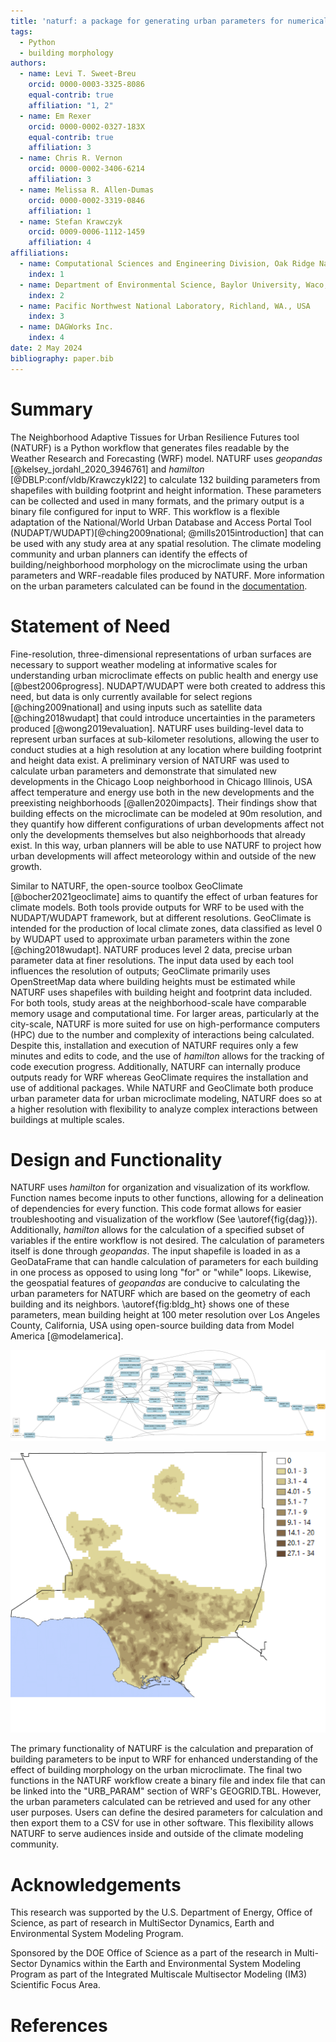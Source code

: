 ```yaml
---
title: 'naturf: a package for generating urban parameters for numerical weather modeling'
tags:
  - Python
  - building morphology
authors:
  - name: Levi T. Sweet-Breu
    orcid: 0000-0003-3325-8086
    equal-contrib: true
    affiliation: "1, 2"
  - name: Em Rexer
    orcid: 0000-0002-0327-183X
    equal-contrib: true
    affiliation: 3
  - name: Chris R. Vernon
    orcid: 0000-0002-3406-6214
    affiliation: 3
  - name: Melissa R. Allen-Dumas
    orcid: 0000-0002-3319-0846
    affiliation: 1
  - name: Stefan Krawczyk
    orcid: 0009-0006-1112-1459
    affiliation: 4
affiliations:
  - name: Computational Sciences and Engineering Division, Oak Ridge National Laboratory, One Bethel Valley Road, Oak Ridge, TN. 37831
    index: 1
  - name: Department of Environmental Science, Baylor University, Waco, Texas, USA
    index: 2
  - name: Pacific Northwest National Laboratory, Richland, WA., USA
    index: 3
  - name: DAGWorks Inc.
    index: 4
date: 2 May 2024
bibliography: paper.bib
---
```


# Summary
The Neighborhood Adaptive Tissues for Urban Resilience Futures tool (NATURF) is a Python workflow that generates files readable by the Weather Research and Forecasting (WRF) model. NATURF uses *geopandas* [@kelsey_jordahl_2020_3946761] and *hamilton* [@DBLP:conf/vldb/KrawczykI22] to calculate 132 building parameters from shapefiles with building footprint and height information. These parameters can be collected and used in many formats, and the primary output is a binary file configured for input to WRF. This workflow is a flexible adaptation of the National/World Urban Database and Access Portal Tool (NUDAPT/WUDAPT)[@ching2009national; @mills2015introduction] that can be used with any study area at any spatial resolution. The climate modeling community and urban planners can identify the effects of building/neighborhood morphology on the microclimate using the urban parameters and WRF-readable files produced by NATURF. More information on the urban parameters calculated can be found in the [documentation](https://immm-sfa.github.io/naturf/).

# Statement of Need
Fine-resolution, three-dimensional representations of urban surfaces are necessary to support weather modeling at informative scales for understanding urban microclimate effects on public health and energy use [@best2006progress]. NUDAPT/WUDAPT were both created to address this need, but data is only currently available for select regions [@ching2009national] and using inputs such as satellite data [@ching2018wudapt] that could introduce uncertainties in the parameters produced [@wong2019evaluation]. NATURF uses building-level data to represent urban surfaces at sub-kilometer resolutions, allowing the user to conduct studies at a high resolution at any location where building footprint and height data exist. A preliminary version of NATURF was used to calculate urban parameters and demonstrate that simulated new developments in the Chicago Loop neighborhood in Chicago Illinois, USA affect temperature and energy use both in the new developments and the preexisting neighborhoods [@allen2020impacts]. Their findings show that building effects on the microclimate can be modeled at 90m resolution, and they quantify how different configurations of urban developments affect not only the developments themselves but also neighborhoods that already exist. In this way, urban planners will be able to use NATURF to project how urban developments will affect meteorology within and outside of the new growth.

Similar to NATURF, the open-source toolbox GeoClimate [@bocher2021geoclimate] aims to quantify the effect of urban features for climate models. Both tools provide outputs for WRF to be used with the NUDAPT/WUDAPT framework, but at different resolutions. GeoClimate is intended for the production of local climate zones, data classified as level 0 by WUDAPT used to approximate urban parameters within the zone [@ching2018wudapt]. NATURF produces level 2 data, precise urban parameter data at finer resolutions. The input data used by each tool influences the resolution of outputs; GeoClimate primarily uses OpenStreetMap data where building heights must be estimated while NATURF uses shapefiles with building height and footprint data included. For both tools, study areas at the neighborhood-scale have comparable memory usage and computational time. For larger areas, particularly at the city-scale, NATURF is more suited for use on high-performance computers (HPC) due to the number and complexity of interactions being calculated. Despite this, installation and execution of NATURF requires only a few minutes and edits to code, and the use of *hamilton* allows for the tracking of code execution progress. Additionally, NATURF can internally produce outputs ready for WRF whereas GeoClimate requires the installation and use of additional packages. While NATURF and GeoClimate both produce urban parameter data for urban microclimate modeling, NATURF does so at a higher resolution with flexibility to analyze complex interactions between buildings at multiple scales.

# Design and Functionality
NATURF uses *hamilton* for organization and visualization of its workflow. Function names become inputs to other functions, allowing for a delineation of dependencies for every function. This code format allows for easier troubleshooting and visualization of the workflow (See \autoref{fig{dag}}). Additionally, *hamilton* allows for the calculation of a specified subset of variables if the entire workflow is not desired. The calculation of parameters itself is done through *geopandas*. The input shapefile is loaded in as a GeoDataFrame that can handle calculation of parameters for each building in one process as opposed to using long "for" or "while" loops. Likewise, the geospatial features of *geopandas* are conducive to calculating the urban parameters for NATURF which are based on the geometry of each building and its neighbors. \autoref{fig:bldg_ht} shows one of these parameters, mean building height at 100 meter resolution over Los Angeles County, California, USA using open-source building data from Model America [@modelamerica].

![NATURF workflow visualization. Desired variables can be specified as inputs and all dependent functions will be executed. \label{fig:dag}](figure_1.png)

![Average building height at 100 meter resolution for Los Angeles. \label{fig:bldg_ht}](figure_2.png)

The primary functionality of NATURF is the calculation and preparation of building parameters to be input to WRF for enhanced understanding of the effect of building morphology on the urban microclimate. The final two functions in the NATURF workflow create a binary file and index file that can be linked into the "URB_PARAM" section of WRF's GEOGRID.TBL. However, the urban parameters calculated can be retrieved and used for any other user purposes. Users can define the desired parameters for calculation and then export them to a CSV for use in other software. This flexibility allows NATURF to serve audiences inside and outside of the climate modeling community.

# Acknowledgements
This research was supported by the U.S. Department of Energy, Office of Science, as part of research in MultiSector Dynamics, Earth and Environmental System Modeling Program.

Sponsored by the DOE Office of Science as a part of the research in Multi-Sector Dynamics within the Earth and Environmental System Modeling Program as part of
the Integrated Multiscale Multisector Modeling (IM3) Scientific Focus Area.

# References
